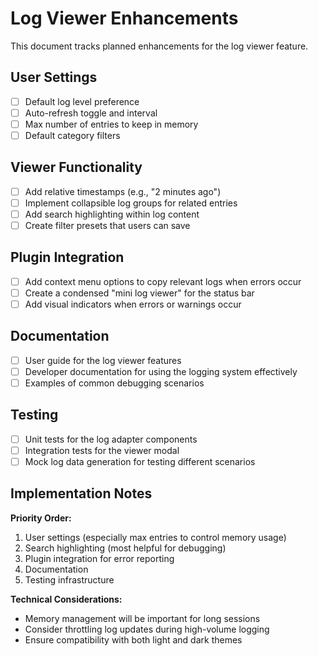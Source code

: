 # Log Viewer Enhancements

This document tracks planned enhancements for the log viewer feature.

## User Settings

- [ ] Default log level preference
- [ ] Auto-refresh toggle and interval
- [ ] Max number of entries to keep in memory
- [ ] Default category filters

## Viewer Functionality

- [ ] Add relative timestamps (e.g., "2 minutes ago")
- [ ] Implement collapsible log groups for related entries
- [ ] Add search highlighting within log content
- [ ] Create filter presets that users can save

## Plugin Integration

- [ ] Add context menu options to copy relevant logs when errors occur
- [ ] Create a condensed "mini log viewer" for the status bar
- [ ] Add visual indicators when errors or warnings occur

## Documentation

- [ ] User guide for the log viewer features
- [ ] Developer documentation for using the logging system effectively
- [ ] Examples of common debugging scenarios

## Testing

- [ ] Unit tests for the log adapter components
- [ ] Integration tests for the viewer modal
- [ ] Mock log data generation for testing different scenarios

## Implementation Notes

**Priority Order:**
1. User settings (especially max entries to control memory usage)
2. Search highlighting (most helpful for debugging)
3. Plugin integration for error reporting
4. Documentation
5. Testing infrastructure

**Technical Considerations:**
- Memory management will be important for long sessions
- Consider throttling log updates during high-volume logging
- Ensure compatibility with both light and dark themes 